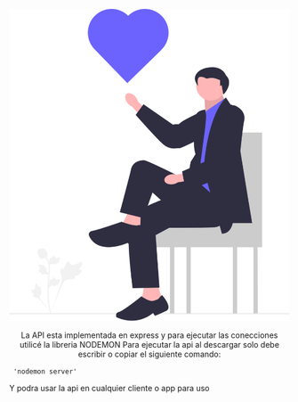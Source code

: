 <p align="center">
  <img src="img-readme.svg" alt="Texto alternativo">
</p>
<p align="center">
  La API esta implementada en express y para ejecutar las conecciones utilicé la libreria NODEMON
Para ejecutar la api al descargar solo debe escribir o copiar el siguiente comando:

     'nodemon server'
Y podra usar la api en cualquier cliente o app para uso
</p>
